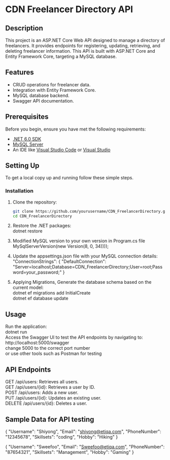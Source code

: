 # CDN Freelancer Directory API

## Description

This project is an ASP.NET Core Web API designed to manage a directory of freelancers. It provides endpoints for registering, updating, retrieving, and deleting freelancer information. This API is built with ASP.NET Core and Entity Framework Core, targeting a MySQL database.

## Features

- CRUD operations for freelancer data.
- Integration with Entity Framework Core.
- MySQL database backend.
- Swagger API documentation.

## Prerequisites

Before you begin, ensure you have met the following requirements:
- [.NET 6.0 SDK](https://dotnet.microsoft.com/download)
- [MySQL Server](https://dev.mysql.com/downloads/mysql/)
- An IDE like [Visual Studio Code](https://code.visualstudio.com/) or [Visual Studio](https://visualstudio.microsoft.com/)

## Setting Up

To get a local copy up and running follow these simple steps.

### Installation

1. Clone the repository:  
   ```bash
   git clone https://github.com/yourusername/CDN_FreelancerDirectory.git
   cd CDN_FreelancerDirectory

2. Restore the .NET packages:  
   dotnet restore
   
3. Modified MySQL version to your own version in Program.cs file  
   MySqlServerVersion(new Version(8, 0, 34))));

5. Update the appsettings.json file with your MySQL connection details:  
   "ConnectionStrings": {
  "DefaultConnection": "Server=localhost;Database=CDN_FreelancerDirectory;User=root;Password=your_password;"
}

6. Applying Migrations,
   Generate the database schema based on the current model:  
   dotnet ef migrations add InitialCreate  
   dotnet ef database update


## Usage
Run the application:  
dotnet run  
Access the Swagger UI to test the API endpoints by navigating to:  
http://localhost:5000/swagger  
change 5000 to the correct port number  
or use other tools such as Postman for testing

## API Endpoints
GET /api/users: Retrieves all users.  
GET /api/users/{id}: Retrieves a user by ID.  
POST /api/users: Adds a new user.  
PUT /api/users/{id}: Updates an existing user.  
DELETE /api/users/{id}: Deletes a user.  

## Sample Data for API testing
  {
    "Username": "Shiyong",
    "Email": "shiyong@etiqa.com",
    "PhoneNumber": "12345678",
    "Skillsets": "coding",
    "Hobby": "Hiking"
  }  
    
  {
    "Username": "Sweefoo",
    "Email": "Sweefoo@etiqa.com",
    "PhoneNumber": "87654321",
    "Skillsets": "Management",
    "Hobby": "Gaming"
  }
